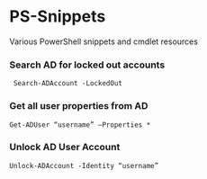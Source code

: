 # PS-Snippets
Various PowerShell snippets and cmdlet resources


### Search AD for locked out accounts

`` Search-ADAccount -LockedOut``

### Get all user properties from AD 

``Get-ADUser “username” –Properties *``

### Unlock AD User Account

``Unlock-ADAccount -Identity “username”``
